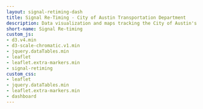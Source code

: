 ```yaml
---
layout: signal-retiming-dash
title: Signal Re-Timing - City of Austin Transportation Department
description: Data visualization and maps tracking the City of Austin's traffic signal re-timing program
short-name: Signal Re-timing
custom_js:
- d3.v4.min
- d3-scale-chromatic.v1.min
- jquery.dataTables.min
- leaflet
- leaflet.extra-markers.min
- signal-retiming
custom_css:
- leaflet
- jquery.dataTables.min
- leaflet.extra-markers.min
- dashboard
---
```


